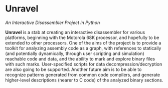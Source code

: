 Unravel
=======

_An Interactive Disassembler Project in Python_

**Unravel** is a stab at creating an interactive disassembler for various platforms, beginning with the Motorola 68K processor, and hopefully to be extended to other processors. One of the aims of the project is to provide a toolkit for analyzing assembly code as a graph, with references to statically (and potentially dynamically, through user scripting and simulation) reachable code and data, and the ability to mark and explore binary files with such marks. User-specified scripts for data decompression/decryption are also going to be supported. Another future aim is to be able to recognize patterns generated from common code compilers, and generate higher-level descriptions (nearer to C code) of the analyzed binary sections.



